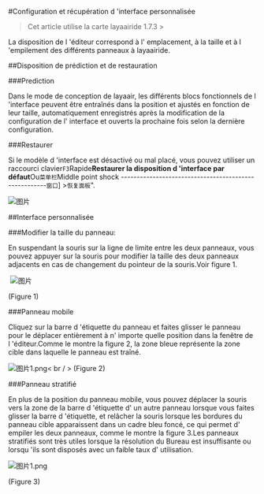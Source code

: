#Configuration et récupération d 'interface personnalisée

> Cet article utilise la carte layaairide 1.7.3 >



La disposition de l 'éditeur correspond à l' emplacement, à la taille et à l 'empilement des différents panneaux à layaairide.



##Disposition de prédiction et de restauration

###Prediction

Dans le mode de conception de layaair, les différents blocs fonctionnels de l 'interface peuvent être entraînés dans la position et ajustés en fonction de leur taille, automatiquement enregistrés après la modification de la configuration de l' interface et ouverts la prochaine fois selon la dernière configuration.

###Restaurer

Si le modèle d 'interface est désactivé ou mal placé, vous pouvez utiliser un raccourci clavier`F3`Rapide**Restaurer la disposition d 'interface par défaut**Ou`菜单栏`Middle point shock ------------------------------------------------------`窗口`] >`恢复面板`".

![图片](img/0.png) 















##Interface personnalisée

###Modifier la taille du panneau:

En suspendant la souris sur la ligne de limite entre les deux panneaux, vous pouvez appuyer sur la souris pour modifier la taille des deux panneaux adjacents en cas de changement du pointeur de la souris.Voir figure 1.



​	![图片](img/1.gif)<br/>


(Figure 1)




###Panneau mobile

Cliquez sur la barre d 'étiquette du panneau et faites glisser le panneau pour le déplacer entièrement à n' importe quelle position dans la fenêtre de l 'éditeur.Comme le montre la figure 2, la zone bleue représente la zone cible dans laquelle le panneau est traîné.

​![图片1.png](img/2.gif)< br / >
(Figure 2)



 



###Panneau stratifié

En plus de la position du panneau mobile, vous pouvez déplacer la souris vers la zone de la barre d 'étiquette d' un autre panneau lorsque vous faites glisser la barre d 'étiquette, et relâcher la souris lorsque les bordures du panneau cible apparaissent dans un cadre bleu foncé, ce qui permet d' empiler les deux panneaux, comme le montre la figure 3.Les panneaux stratifiés sont très utiles lorsque la résolution du Bureau est insuffisante ou lorsqu 'ils sont disposés avec un faible taux d' utilisation.

​![图片1.png](img/3.gif) <br/>

(Figure 3)


